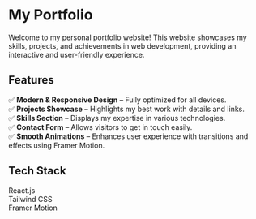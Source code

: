 # My Portfolio

Welcome to my personal portfolio website! This website showcases my skills, projects, and achievements in web development, providing an interactive and user-friendly experience.

## Features

✅ **Modern & Responsive Design** – Fully optimized for all devices.  
✅ **Projects Showcase** – Highlights my best work with details and links.  
✅ **Skills Section** – Displays my expertise in various technologies.  
✅ **Contact Form** – Allows visitors to get in touch easily.  
✅ **Smooth Animations** – Enhances user experience with transitions and effects using Framer Motion.

## Tech Stack
React.js <br/>
Tailwind CSS <br/>
Framer Motion <br/>
